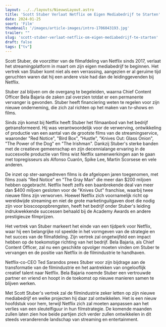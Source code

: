 ```yaml
---
layout: ../../layouts/NieuwsLayout.astro
title: 'Scott Stuber Verlaat Netflix om Eigen Mediabedrijf te Starten'
date: 2024-01-25
soort: 'Film'
thumbnail: '/images/article-images/intro-1706043193.jpg'
trailer: ""
slug: 'scott-stuber-verlaat-netflix-om-eigen-mediabedrijf-te-starten'
draft: false
tags: ["tv"]
---
```



Scott Stuber, de voorzitter van de filmafdeling van Netflix sinds 2017, verlaat het streamingplatform in maart om zijn eigen mediabedrijf te beginnen. Het vertrek van Stuber komt niet als een verrassing, aangezien er al geruime tijd geruchten waren dat hij een andere visie had dan de leidinggevenden bij Netflix.

Stuber zal blijven om de overgang te begeleiden, waarna Chief Content Officer Bela Bajaria de zaken zal overzien totdat er een permanente vervanger is gevonden. Stuber heeft financiering weten te regelen voor zijn nieuwe onderneming, die zich zal richten op het maken van tv-shows en films.

Sinds zijn komst bij Netflix heeft Stuber het filmaanbod van het bedrijf getransformeerd. Hij was verantwoordelijk voor de verwerving, ontwikkeling of productie van een aantal van de grootste films van de streamingservice, waaronder "Red Notice", "Bird Box", "Hustle", "Knives Out: Glass Onion", "The Power of the Dog" en "The Irishman". Dankzij Stuber's sterke banden met de creatieve gemeenschap en zijn decennialange ervaring in de succesvolle productie van films wist Netflix samenwerkingen aan te gaan met topregisseurs als Alfonso Cuarón, Spike Lee, Martin Scorsese en vele anderen.

De inzet op ster-aangedreven films is de afgelopen jaren toegenomen, met films zoals "Red Notice" en "The Gray Man" die meer dan $200 miljoen hebben opgebracht. Netflix heeft zelfs een baanbrekende deal van meer dan $400 miljoen gesloten voor de "Knives Out" franchise, waarbij twee nieuwe films zijn verworven. Hoewel Netflix zich voornamelijk richt op wereldwijde streaming en niet de grote marketinguitgaven doet die nodig zijn voor bioscoopopbrengsten, heeft het bedrijf onder Stuber's leiding indrukwekkende successen behaald bij de Academy Awards en andere prestigieuze filmprijzen.

Het vertrek van Stuber markeert het einde van een tijdperk voor Netflix, waar hij een belangrijke rol speelde in het vormgeven van de strategie en het succes van de filmafdeling. Zijn vertrek zal ongetwijfeld een impact hebben op de toekomstige richting van het bedrijf. Bela Bajaria, als Chief Content Officer, zal nu een geschikte opvolger moeten vinden om Stuber te vervangen en de positie van Netflix in de filmindustrie te handhaven.

Netflix-co-CEO Ted Sarandos prees Stuber voor zijn bijdrage aan de transformatie van de filmindustrie en het aantrekken van ongelooflijk creatief talent naar Netflix. Bela Bajaria noemde Stuber een vertrouwde partner en vriend en hoopt in de toekomst op nieuwe manieren samen te blijven werken.

Met Scott Stuber's vertrek zal de filmindustrie zeker letten op zijn nieuwe mediabedrijf en welke projecten hij daar zal ontwikkelen. Het is een nieuw hoofdstuk voor hem, terwijl Netflix zich zal moeten aanpassen aan het verlies van een sleutelfiguur in hun filmstrategie. De komende maanden zullen laten zien hoe beide partijen zich verder zullen ontwikkelen in dit steeds veranderende landschap van streaming en entertainment.

